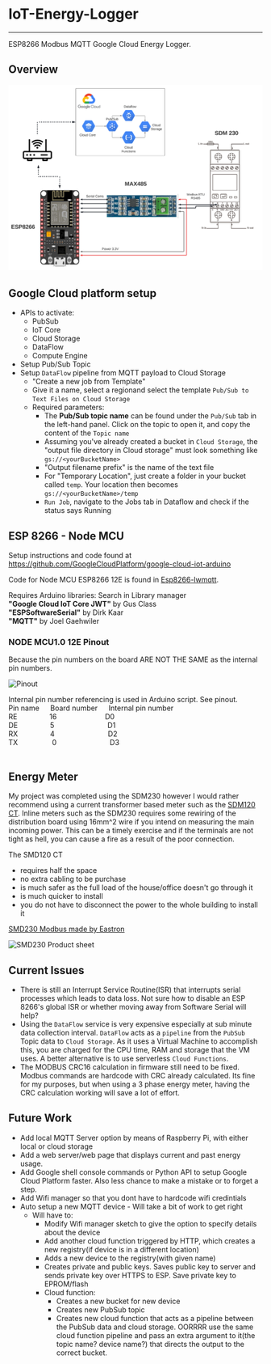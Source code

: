 # IoT-Energy-Logger

---
ESP8266 Modbus MQTT Google Cloud Energy Logger. 

## Overview
![Overvew diagram](./Datasheets/System%20Diagram.png)

## Google Cloud platform setup

- APIs to activate:
  - PubSub
  - IoT Core
  - Cloud Storage 
  - DataFlow
  - Compute Engine
- Setup Pub/Sub Topic 
- Setup `DataFlow` pipeline from MQTT payload to Cloud Storage
    - "Create a new job from Template"
    - Give it a name, select a regionand select the template `Pub/Sub to Text Files on Cloud Storage`
    - Required parameters:
      - The **Pub/Sub topic name** can be found under the `Pub/Sub` tab in the left-hand panel. Click on the topic to open it,
      and copy the content of the `Topic name`
      - Assuming you've already created a bucket in `Cloud Storage`, the "output file directory in Cloud storage" must look something like `gs://<yourBucketName>`
      - "Output filename prefix" is the name of the text file
      - For "Temporary Location", just create a folder in your bucket called `temp`. Your location then becomes 
      `gs://<yourBucketName>/temp`
      - `Run Job`, navigate to the Jobs tab in Dataflow and check if the status says Running
      
## ESP 8266 - Node MCU
Setup instructions and code found at https://github.com/GoogleCloudPlatform/google-cloud-iot-arduino

Code for Node MCU ESP8266 12E is found in [Esp8266-lwmqtt](https://github.com/Corne173/IoT_Energy_Logger/tree/master/Esp8266-lwmqtt).

Requires Arduino libraries: Search in Library manager <br>
**"Google Cloud IoT Core JWT"** by Gus Class    <br>
**"ESPSoftwareSerial"** by Dirk Kaar    <br>
**"MQTT"** by Joel Gaehwiler    <br>

### NODE MCU1.0 12E Pinout   
Because the pin numbers on the board ARE NOT THE SAME as the internal pin numbers.

![Pinout](https://i0.wp.com/randomnerdtutorials.com/wp-content/uploads/2019/05/ESP8266-NodeMCU-kit-12-E-pinout-gpio-pin.png?quality=100&strip=all&ssl=1)

Internal pin number referencing is used in Arduino script. See pinout.                              <br>
Pin name  &emsp;  Board number    &emsp;    Internal pin number                                                 <br>
RE &emsp;&emsp;&emsp;&emsp;       16 &emsp;&emsp;&emsp;&emsp;&emsp; &emsp;              D0                                                                  <br>
DE      &emsp;&emsp;&emsp;&emsp;    5     &emsp;&emsp;&emsp;&emsp;&emsp;&emsp;&emsp;              D1                                                                  <br>
RX   &emsp;&emsp;&emsp;&emsp;      4 &emsp;&emsp;&emsp;&emsp;&emsp;&emsp;&emsp;           D2                                                                  <br>
TX &emsp;&emsp;&emsp; &emsp;     0 &emsp;&emsp;&emsp;&emsp;&emsp;&emsp;&emsp;              D3             <br>
<br>




## Energy Meter

My project was completed using the SDM230 however I would rather recommend using a current transformer based meter such as the 
[SDM120 CT](https://www.aliexpress.com/item/4000107698147.html?spm=a2g0o.store_pc_allProduct.8148356.14.44d911e8DRQ5fK&pdp_npi=2%40dis%21ZAR%21ZAR%20459.88%21ZAR%20459.88%21%21%21%21%21%402103399116550308657151591efc12%2110000000279420919%21sh). 
Inline meters such as the SDM230 requires some rewiring of the distribution board using 16mm^2 wire if you intend on measuring
the main incoming power. This can be a timely exercise and if the terminals are not tight as hell, you can cause a fire as a result of 
the poor connection. 

The SMD120 CT
- requires half the space
- no extra cabling to be purchase
- is much safer as the full load of the house/office doesn't go through it
- is much quicker to install
- you do not have to disconnect the power to the whole building to install it


[SMD230 Modbus made by Eastron](https://www.aliexpress.com/item/32698830575.html?spm=a2g0o.productlist.0.0.799f2566qN7t5A&algo_pvid=e990826b-f171-4fc6-b30f-6c9e8352ca5d&algo_exp_id=e990826b-f171-4fc6-b30f-6c9e8352ca5d-2&pdp_ext_f=%7B%22sku_id%22%3A%2260671643988%22%7D&pdp_npi=2%40dis%21ZAR%21%21621.51%21621.51%21%21%21%21%402103399116544212040123485e3ca8%2160671643988%21sea)

<img alt="SMD230 Product sheet" src="https://ae01.alicdn.com/kf/HTB1MM.XKFXXXXX3XVXXq6xXFXXXj/201669291/HTB1MM.XKFXXXXX3XVXXq6xXFXXXj.jpg?size=136937&amp;height=1067&amp;width=1000&amp;hash=ccb6c38d63b40e63e373261727f7feaf" width="500"/>




## Current Issues 

- There is still an Interrupt Service Routine(ISR) that interrupts serial processes which leads to data loss. 
Not sure how to disable an ESP 8266's global ISR or whether moving away from Software Serial will help?
- Using the `DataFlow` service is very expensive especially at sub minute data collection interval. 
`DataFlow` acts as a `pipeline` from the `PubSub` Topic data to `Cloud Storage`.
As it uses a Virtual Machine to accomplish this, you are charged for the CPU time, RAM and storage that the VM uses.
A better alternative is to use serverless `Cloud Functions`.
- The MODBUS CRC16 calculation in firmware still need to be fixed. Modbus commands are hardcode with CRC already calculated.
Its fine for my purposes, but when using a 3 phase energy meter, having the CRC calculation working will save a lot of effort.

## Future Work
- Add local MQTT Server option by means of Raspberry Pi, with either local or cloud storage
- Add a web server/web page that displays current and past energy usage. 
- Add Google shell console commands or Python API to setup Google Cloud Platform faster.
Also less chance to make a mistake or to forget a step.
- Add Wifi manager so that you dont have to hardcode wifi credintials
- Auto setup a new MQTT device - Will take a bit of work to get right
  - Will have to:
    - Modify Wifi manager sketch to give the option to specify details about the device
    - Add another cloud function triggered by HTTP, which creates a new registry(if device is in a different location)
    - Adds a new device to the registry(with given name)
    - Creates private and public keys. Saves public key to server and sends private key over HTTPS to ESP. Save private key to EPROM/flash
    - Cloud function: 
      - Creates a new bucket for new device
      - Creates new PubSub topic 
      - Creates new cloud function that acts as a pipeline between the PubSub data and cloud storage. OORRRR use the same cloud function pipeline and pass an extra argument to it(the topic name? device name?) that directs the output to the correct bucket.
